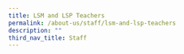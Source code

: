 ```yaml
---
title: LSM and LSP Teachers
permalink: /about-us/staff/lsm-and-lsp-teachers
description: ""
third_nav_title: Staff
---
```

